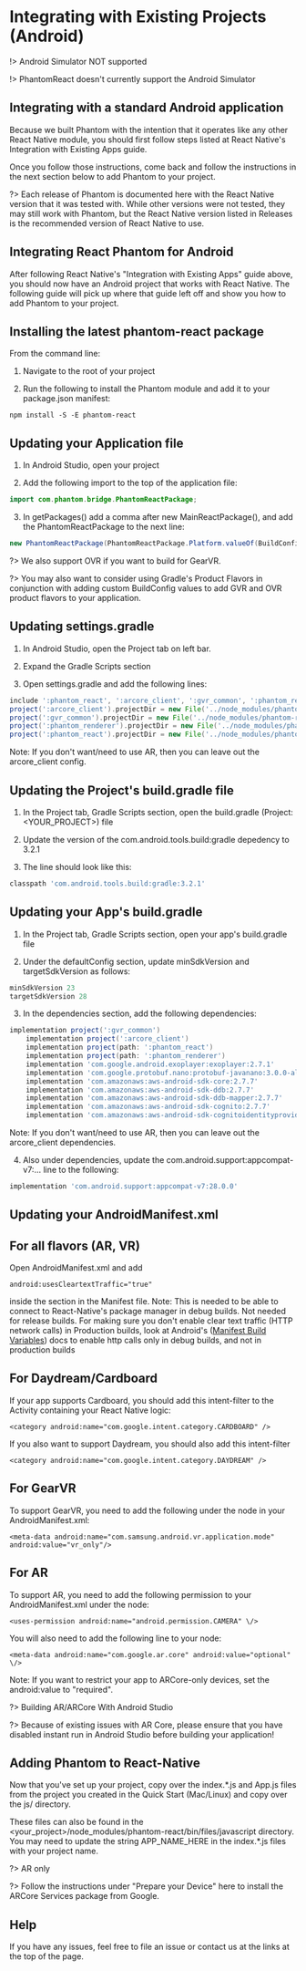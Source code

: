 # Integrating with Existing Projects (Android)

!> Android Simulator NOT supported

!> PhantomReact doesn't currently support the Android Simulator

## Integrating with a standard Android application
Because we built Phantom with the intention that it operates like any other React Native module, you should first follow steps listed at React Native's Integration with Existing Apps guide.

Once you follow those instructions, come back and follow the instructions in the next section below to add Phantom to your project.

?> Each release of Phantom is documented here with the React Native version that it was tested with. While other versions were not tested, they may still work with Phantom, but the React Native version listed in Releases is the recommended version of React Native to use.

## Integrating React Phantom for Android
After following React Native's "Integration with Existing Apps" guide above, you should now have an Android project that works with React Native. The following guide will pick up where that guide left off and show you how to add Phantom to your project.

## Installing the latest phantom-react package
From the command line:

1. Navigate to the root of your project

2. Run the following to install the Phantom module and add it to your package.json manifest:
```Shell
npm install -S -E phantom-react
```

## Updating your Application file
1. In Android Studio, open your project

2. Add the following import to the top of the application file:

```Java
import com.phantom.bridge.PhantomReactPackage;
```

3. In getPackages() add a comma after new MainReactPackage(), and add the PhantomReactPackage to the next line:

```Java
new PhantomReactPackage(PhantomReactPackage.Platform.valueOf(BuildConfig.VR_PLATFORM))
```

?> We also support OVR if you want to build for GearVR.

?> You may also want to consider using Gradle's Product Flavors in conjunction with adding custom BuildConfig values to add GVR and OVR product flavors to your application.

## Updating settings.gradle
1. In Android Studio, open the Project tab on left bar.

2. Expand the Gradle Scripts section

3. Open settings.gradle and add the following lines:

```Groovy
include ':phantom_react', ':arcore_client', ':gvr_common', ':phantom_renderer'
project(':arcore_client').projectDir = new File('../node_modules/phantom-react/android/arcore_client')
project(':gvr_common').projectDir = new File('../node_modules/phantom-react/android/gvr_common')
project(':phantom_renderer').projectDir = new File('../node_modules/phantom-react/android/phantom_renderer')
project(':phantom_react').projectDir = new File('../node_modules/phantom-react/android/phantom_react')
```
Note: If you don't want/need to use AR, then you can leave out the arcore_client config.

## Updating the Project's build.gradle file
1. In the Project tab, Gradle Scripts section, open the build.gradle (Project: <YOUR_PROJECT>) file

2. Update the version of the com.android.tools.build:gradle depedency to 3.2.1

3. The line should look like this:

```Groovy
classpath 'com.android.tools.build:gradle:3.2.1'
```

## Updating your App's build.gradle
1. In the Project tab, Gradle Scripts section, open your app's build.gradle file

2. Under the defaultConfig section, update minSdkVersion and targetSdkVersion as follows:

```Groovy
minSdkVersion 23
targetSdkVersion 28
```
3. In the dependencies section, add the following dependencies:

```Groovy
implementation project(':gvr_common')
    implementation project(':arcore_client')
    implementation project(path: ':phantom_react')
    implementation project(path: ':phantom_renderer')
    implementation 'com.google.android.exoplayer:exoplayer:2.7.1'
    implementation 'com.google.protobuf.nano:protobuf-javanano:3.0.0-alpha-7'
    implementation 'com.amazonaws:aws-android-sdk-core:2.7.7'
    implementation 'com.amazonaws:aws-android-sdk-ddb:2.7.7'
    implementation 'com.amazonaws:aws-android-sdk-ddb-mapper:2.7.7'
    implementation 'com.amazonaws:aws-android-sdk-cognito:2.7.7'
    implementation 'com.amazonaws:aws-android-sdk-cognitoidentityprovider:2.7.7'
```
Note: If you don't want/need to use AR, then you can leave out the arcore_client dependencies.

4. Also under dependencies, update the com.android.support:appcompat-v7:... line to the following:
```Groovy
implementation 'com.android.support:appcompat-v7:28.0.0'
```

## Updating your AndroidManifest.xml
## For all flavors (AR, VR)
Open AndroidManifest.xml and add
```
android:usesCleartextTraffic="true"
```
inside the section in the Manifest file. Note: This is needed to be able to connect to React-Native's package manager in debug builds. Not needed for release builds. For making sure you don't enable clear text traffic (HTTP network calls) in Production builds, look at Android's ([Manifest Build Variables](https://developer.android.com/studio/build/manifest-build-variables)) docs to enable http calls only in debug builds, and not in production builds

## For Daydream/Cardboard
If your app supports Cardboard, you should add this intent-filter to the Activity containing your React Native logic:

```
<category android:name="com.google.intent.category.CARDBOARD" />
```
If you also want to support Daydream, you should also add this intent-filter
```
<category android:name="com.google.intent.category.DAYDREAM" />
```
## For GearVR
To support GearVR, you need to add the following under the <application> node in your AndroidManifest.xml:

```
<meta-data android:name="com.samsung.android.vr.application.mode" android:value="vr_only"/>
```
## For AR
To support AR, you need to add the following permission to your AndroidManifest.xml under the <manifest> node:
```
<uses-permission android:name="android.permission.CAMERA" \/>
```
You will also need to add the following line to your <application> node:
```
<meta-data android:name="com.google.ar.core" android:value="optional" \/>
```
Note: If you want to restrict your app to ARCore-only devices, set the android:value to "required".

?> Building AR/ARCore With Android Studio

?> Because of existing issues with AR Core, please ensure that you have disabled instant run in Android Studio before building your application!

## Adding Phantom to React-Native
Now that you've set up your project, copy over the index.*.js and App.js files from the project you created in the Quick Start (Mac/Linux) and copy over the js/ directory.

These files can also be found in the <your_project>/node_modules/phantom-react/bin/files/javascript directory. You may need to update the string APP_NAME_HERE in the index.*.js files with your project name.

?> AR only

?> Follow the instructions under "Prepare your Device" here to install the ARCore Services package from Google.

## Help
If you have any issues, feel free to file an issue or contact us at the links at the top of the page.